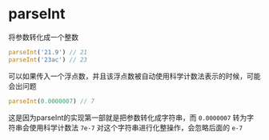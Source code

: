 # parseInt

将参数转化成一个整数

```js
parseInt('21.9') // 21
parseInt('23ac') // 23
```

可以如果传入一个浮点数，并且该浮点数被自动使用科学计数法表示的时候，可能会出问题

```js
parseInt(0.0000007) // 7
```

这是因为parseInt的实现第一部就是把参数转化成字符串，而 `0.0000007` 转为字符串会使用科学计数法 `7e-7` 对这个字符串进行化整操作，会忽略后面的 `e-7`

